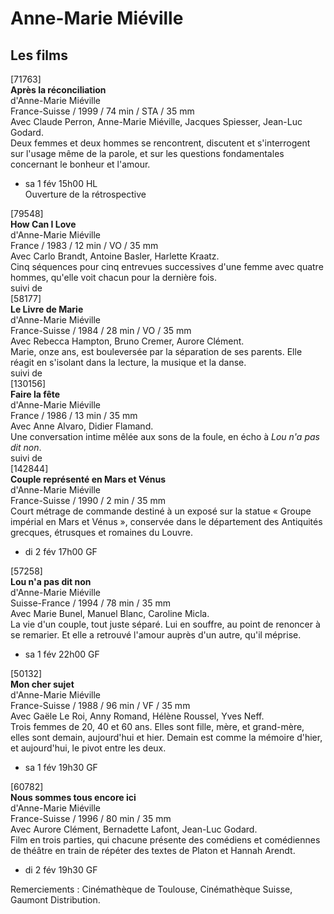 # Anne-Marie Miéville

## Les films

[71763]  
**Après la réconciliation**  
d'Anne-Marie Miéville  
France-Suisse / 1999 / 74 min / STA / 35 mm  
Avec Claude Perron, Anne-Marie Miéville, Jacques Spiesser, Jean-Luc Godard.  
Deux femmes et deux hommes se rencontrent, discutent et s'interrogent sur l'usage même de la parole, et sur les questions fondamentales concernant le bonheur et l'amour.

- sa 1 fév 15h00 HL  
Ouverture de la rétrospective

[79548]  
**How Can I Love**  
d'Anne-Marie Miéville  
France / 1983 / 12 min / VO / 35 mm  
Avec Carlo Brandt, Antoine Basler, Harlette Kraatz.  
Cinq séquences pour cinq entrevues successives d'une femme avec quatre hommes, qu'elle voit chacun pour la dernière fois.  
suivi de  
[58177]  
**Le Livre de Marie**  
d'Anne-Marie Miéville  
France-Suisse / 1984 / 28 min / VO / 35 mm  
Avec Rebecca Hampton, Bruno Cremer, Aurore Clément.  
Marie, onze ans, est bouleversée par la séparation de ses parents. Elle réagit en s'isolant dans la lecture, la musique et la danse.  
suivi de  
[130156]  
**Faire la fête**  
d'Anne-Marie Miéville  
France / 1986 / 13 min / 35 mm  
Avec Anne Alvaro, Didier Flamand.  
Une conversation intime mêlée aux sons de la foule, en écho à _Lou n'a pas dit non_.  
suivi de  
[142844]  
**Couple représenté en Mars et Vénus**  
d'Anne-Marie Miéville  
France-Suisse / 1990 / 2 min / 35 mm  
Court métrage de commande destiné à un exposé sur la statue « Groupe impérial en Mars et Vénus », conservée dans le département des Antiquités grecques, étrusques et romaines du Louvre.

- di 2 fév 17h00 GF

[57258]  
**Lou n'a pas dit non**  
d'Anne-Marie Miéville  
Suisse-France / 1994 / 78 min / 35 mm  
Avec Marie Bunel, Manuel Blanc, Caroline Micla.  
La vie d'un couple, tout juste séparé. Lui en souffre, au point de renoncer à se remarier. Et elle a retrouvé l'amour auprès d'un autre, qu'il méprise.

- sa 1 fév 22h00 GF

[50132]  
**Mon cher sujet**  
d'Anne-Marie Miéville  
France-Suisse / 1988 / 96 min / VF / 35 mm  
Avec Gaële Le Roi, Anny Romand, Hélène Roussel, Yves Neff.  
Trois femmes de 20, 40 et 60 ans. Elles sont fille, mère, et grand-mère, elles sont demain, aujourd'hui et hier. Demain est comme la mémoire d'hier, et aujourd'hui, le pivot entre les deux.

- sa 1 fév 19h30 GF

[60782]  
**Nous sommes tous encore ici**  
d'Anne-Marie Miéville  
France-Suisse / 1996 / 80 min / 35 mm  
Avec Aurore Clément, Bernadette Lafont, Jean-Luc Godard.  
Film en trois parties, qui chacune présente des comédiens et comédiennes de théâtre en train de répéter des textes de Platon et Hannah Arendt.

- di 2 fév 19h30 GF

Remerciements : Cinémathèque de Toulouse, Cinémathèque Suisse, Gaumont Distribution.
